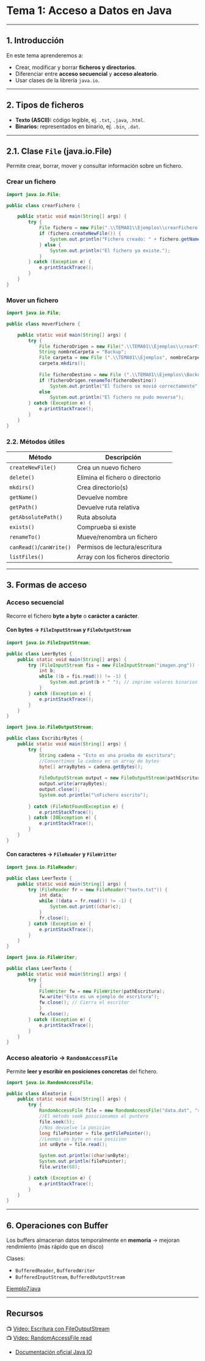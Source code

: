 
# Tema 1: Acceso a Datos en Java

---

## 1. Introducción
En este tema aprenderemos a:
- Crear, modificar y borrar **ficheros y directorios**.
- Diferenciar entre **acceso secuencial** y **acceso aleatorio**.
- Usar clases de la librería `java.io`.
---

## 2. Tipos de ficheros
- **Texto (ASCII):** código legible, ej. `.txt`, `.java`, `.html`.
- **Binarios:** representados en binario, ej. `.bin`, `.dat`.

---

## 2.1. Clase `File` (java.io.File)
Permite crear, borrar, mover y consultar información sobre un fichero.

### Crear un fichero
```java
import java.io.File;

public class crearFichero {

    public static void main(String[] args) {
        try {
            File fichero = new File(".\\TEMA01\\Ejemplos\\crearFichero.txt");
            if (fichero.createNewFile()) {
                System.out.println("Fichero creado: " + fichero.getName());
            } else {
                System.out.println("El fichero ya existe.");
            }
        } catch (Exception e) {
            e.printStackTrace();
        }
    }
}
```

### Mover un fichero
```java
import java.io.File;

public class moverFichero {

    public static void main(String[] args) {
        try {
            File ficheroOrigen = new File(".\\TEMA01\\Ejemplos\\crearFichero.txt");
            String nombreCarpeta = "Backup";
            File carpeta = new File (".\\TEMA01\\Ejemplos", nombreCarpeta);
            carpeta.mkdirs();
            
            File ficheroDestino = new File (".\\TEMA01\\Ejemplos\\Backup\\fichero_movido.txt");
            if (ficheroOrigen.renameTo(ficheroDestino))
                System.out.println("El fichero se movió correctamente");
            else
                System.out.println("El fichero no pudo moverse");
        } catch (Exception e) {
            e.printStackTrace();
        }
    }
}
```

### 2.2. Métodos útiles
| Método               | Descripción                            |
|----------------------|----------------------------------------|
| `createNewFile()`    | Crea un nuevo fichero                  |
| `delete()`           | Elimina el fichero o directorio        |
| `mkdirs()`           | Crea directorio(s)                     |
| `getName()`          | Devuelve nombre                        |
| `getPath()`          | Devuelve ruta relativa                 |
| `getAbsolutePath()`  | Ruta absoluta                          |
| `exists()`           | Comprueba si existe                    |
| `renameTo()`   | Mueve/renombra un fichero              |
| `canRead()`/`canWrite()` | Permisos de lectura/escritura       |
| `listFiles()`        | Array con los ficheros directorio       |

---

## 3. Formas de acceso

### Acceso secuencial
Recorre el fichero **byte a byte** o **carácter a carácter**.

#### Con bytes → `FileInputStream` y `FileOutputStream`
```java
import java.io.FileInputStream;

public class LeerBytes {
    public static void main(String[] args) {
        try (FileInputStream fis = new FileInputStream("imagen.png")) {
            int b;
            while ((b = fis.read()) != -1) {
                System.out.print(b + " "); // imprime valores binarios
            }
        } catch (Exception e) {
            e.printStackTrace();
        }
    }
}
```

```java
import java.io.FileOutputStream;

public class EscribirBytes {
    public static void main(String[] args) {
        try {
            String cadena = "Esto es una prueba de escritura";
            //Convertimos la cadena en un array de bytes
            byte[] arrayBytes = cadena.getBytes();
            
            FileOutputStream output = new FileOutputStream(pathEscritura);
            output.write(arrayBytes);
            output.close();
            System.out.println("\nFichero escrito");  
        
        } catch (FileNotFoundException e) {
            e.printStackTrace();
        } catch (IOException e) {
            e.printStackTrace();
        }
    }
}
```


#### Con caracteres → `FileReader` y `FileWritter`
```java
import java.io.FileReader;

public class LeerTexto {
    public static void main(String[] args) {
        try (FileReader fr = new FileReader("texto.txt")) {
            int data;
            while ((data = fr.read()) != -1) {
                System.out.print((char)c);
            }
            fr.close();
        } catch (Exception e) {
            e.printStackTrace();
        }
    }
}
```

```java
import java.io.FileWriter;

public class LeerTexto {
    public static void main(String[] args) {
        try {
            {
            FileWriter fw = new FileWriter(pathEscritura);
            fw.write("Esto es un ejemplo de escritura");
            fw.close(); // Cierra el escritor
            }
            fw.close();
        } catch (Exception e) {
            e.printStackTrace();
        }
    }
}
```

### Acceso aleatorio → `RandomAccessFile`
Permite **leer y escribir en posiciones concretas** del fichero.

```java
import java.io.RandomAccessFile;

public class Aleatorio {
    public static void main(String[] args) {
        try {
            RandomAccessFile file = new RandomAccessFile("data.dat", "rw"); 
            //El método seek posicionamos el puntero
            file.seek(5);
            //Nos devuelve la posicion
            long filePointer = file.getFilePointer();
            //Leemos un byte en esa posicion
            int unByte = file.read();

            System.out.println((char)unByte);
            System.out.println(filePointer);
            file.write(68);

        } catch (Exception e) {
            e.printStackTrace();
        }
    }
}
```

---

## 6. Operaciones con Buffer
Los buffers almacenan datos temporalmente en **memoria** → mejoran rendimiento (más rápido que en disco)

Clases:
- `BufferedReader`, `BufferedWriter`
- `BufferedInputStream`, `BufferedOutputStream`


[Ejemplo7.java](./Ejemplos/Ejemplo7.java)

---


## Recursos

📺 [Vídeo: Escritura con FileOutputStream](https://bit.ly/2U3CBQX)  
📺 [Vídeo: RandomAccessFile read](https://bit.ly/2MqSY66)  
- [Documentación oficial Java IO](https://docs.oracle.com/javase/8/docs/api/?java/io)  


